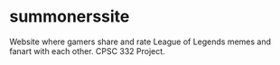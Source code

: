 # summonerssite
Website where gamers share and rate League of Legends memes and fanart with each other. CPSC 332 Project.

